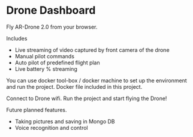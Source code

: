 # Drone Dashboard

Fly AR-Drone 2.0 from your browser.

Includes

* Live streaming of video captured by front camera of the drone
* Manual pilot commands
* Auto pilot of predefined flight plan
* Live battery % streaming

You can use docker tool-box / docker machine to set up the environment and run the project. Docker file included in this project.

Connect to Drone wifi. Run the project and start flying the Drone!

Future planned features.

* Taking pictures and saving in Mongo DB
* Voice recognition and control
